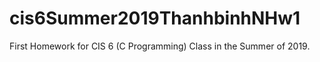 # cis6Summer2019ThanhbinhNHw1
First Homework for CIS 6 (C Programming) Class in the Summer of 2019.
